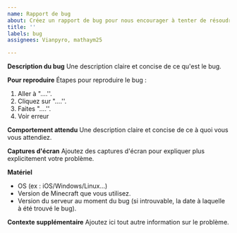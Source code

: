 ```yaml
---
name: Rapport de bug
about: Créez un rapport de bug pour nous encourager à tenter de résoudre un bug
title: ''
labels: bug
assignees: Vianpyro, mathaym25

---
```


**Description du bug**
Une description claire et concise de ce qu'est le bug.

**Pour reproduire**
Étapes pour reproduire le bug :
1. Aller à "....''.
2. Cliquez sur "....''.
3. Faites "....''.
4. Voir erreur

**Comportement attendu**
Une description claire et concise de ce à quoi vous vous attendiez.

**Captures d'écran**
Ajoutez des captures d'écran pour expliquer plus explicitement votre problème.

**Matériel**
 - OS (ex : iOS/Windows/Linux...)
 - Version de Minecraft que vous utilisez.
 - Version du serveur au moment du bug (si introuvable, la date à laquelle à été trouvé le bug).

**Contexte supplémentaire**
Ajoutez ici tout autre information sur le problème.
